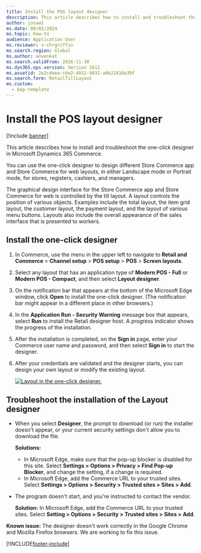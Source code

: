 ```yaml
---
title: Install the POS layout designer
description: This article describes how to install and troubleshoot the one-click designer in Microsoft Dynamics 365 Commerce.
author: josaw1
ms.date: 08/02/2024
ms.topic: how-to
audience: Application User
ms.reviewer: v-chrgriffin
ms.search.region: Global
ms.author: anvenkat
ms.search.validFrom: 2016-11-30
ms.dyn365.ops.version: Version 1611
ms.assetid: 2e2c4eea-c6e2-4912-9832-a6b22416e39f
ms.search.form: RetailTillLayout
ms.custom: 
  - bap-template
---
```


# Install the POS layout designer

[!include [banner](includes/banner.md)]

This article describes how to install and troubleshoot the one-click designer in Microsoft Dynamics 365 Commerce.

You can use the one-click designer to design different Store Commerce app and Store Commerce for web layouts, in either Landscape mode or Portrait mode, for stores, registers, cashiers, and managers.

The graphical design interface for the Store Commerce app and Store Commerce for web is controlled by the till layout. A layout controls the position of various objects. Examples include the total layout, the item grid layout, the customer layout, the payment layout, and the layout of various menu buttons. Layouts also include the overall appearance of the sales interface that is presented to workers.

## Install the one-click designer

1. In Commerce, use the menu in the upper left to navigate to **Retail and Commerce** &gt; **Channel setup** &gt; **POS setup** &gt; **POS** &gt; **Screen layouts**.
2. Select any layout that has an application type of **Modern POS - Full** or **Modern POS - Compact**, and then select **Layout designer**.
3. On the notification bar that appears at the bottom of the Microsoft Edge window, click **Open** to install the one-click designer. (The notification bar might appear in a different place in other browsers.)
4. In the **Application Run - Security Warning** message box that appears, select **Run** to install the Retail designer host. A progress indicator shows the progress of the installation.
5. After the installation is completed, on the **Sign in** page, enter your Commerce user name and password, and then select **Sign in** to start the designer.
6. After your credentials are validated and the designer starts, you can design your own layout or modify the existing layout.

    [![Layout in the one-click designer.](./media/screenlayoutdesign_mposdownload-1024x664.png)](./media/screenlayoutdesign_mposdownload.png)

## Troubleshoot the installation of the Layout designer

- When you select **Designer**, the prompt to download (or run) the installer doesn't appear, or your current security settings don't allow you to download the file. 

    **Solutions:**

    - In Microsoft Edge, make sure that the pop-up blocker is disabled for this site. Select **Settings \> Options \> Privacy \> Find Pop-up Blocker**, and change the setting, if a change is required.
    - In Microsoft Edge, add the Commerce URL to your trusted sites. Select **Settings \> Options \> Security \> Trusted sites \> Sites \> Add**.

- The program doesn't start, and you're instructed to contact the vendor.

    **Solution:** In Microsoft Edge, add the Commerce URL to your trusted sites. Select **Setting \> Options \> Security \> Trusted sites \> Sites \> Add**.

**Known issue:** The designer doesn't work correctly in the Google Chrome and Mozilla Firefox browsers. We are working to fix this issue.

<!--## Additional resources-->

<!--[Configure, install, and activate the Store Commerce app](dev-itpro/retail-modern-pos-device-activation.md)-->


[!INCLUDE[footer-include](../includes/footer-banner.md)]
